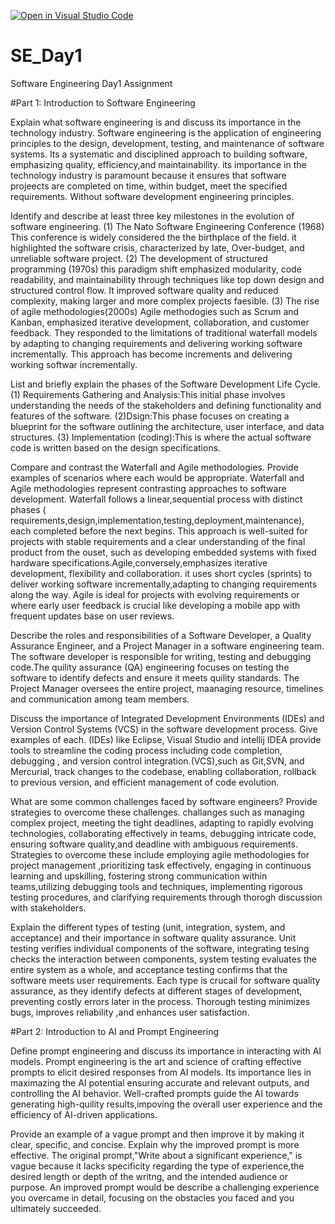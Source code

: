 [![Open in Visual Studio Code](https://classroom.github.com/assets/open-in-vscode-2e0aaae1b6195c2367325f4f02e2d04e9abb55f0b24a779b69b11b9e10269abc.svg)](https://classroom.github.com/online_ide?assignment_repo_id=18402083&assignment_repo_type=AssignmentRepo)
# SE_Day1
Software Engineering Day1 Assignment

#Part 1: Introduction to Software Engineering

Explain what software engineering is and discuss its importance in the technology industry.
Software engineering is the application of engineering principles to the design, development,
testing, and maintenance of software systems. Its a systematic and disciplined approach to building
software, emphasizing quality, efficiency,and maintainability. its importance in the technology industry
is paramount because  it ensures that software projeects are completed on time, within budget, meet the
 specified requirements. Without software development engineering  principles.

Identify and describe at least three key milestones in the evolution of software engineering.
(1) The Nato Software Engineering Conference (1968) This conference is widely considered the
    the birthplace of the field. it highlighted the software crisis, characterized by late,
    Over-budget, and unreliable software project.
(2) The development of structured programming (1970s) this paradigm shift emphasized modularity,
    code readability, and maintainability through techniques like top down design and structured
    control flow. It improved software quality and reduced complexity, making larger and more
    complex projects faesible.
(3) The rise of agile methodologies(2000s) Agile methodogies such as Scrum and Kanban, emphasized
    iterative development, collaboration, and customer feedback. They responded to the limitations
    of traditional  waterfall models by adapting to changing requirements and delivering working 
    software incrementally. This approach has become increments and delivering working softwar
    incrementally.
    
List and briefly explain the phases of the Software Development Life Cycle.
(1) Requirements Gathering and Analysis:This initial phase involves understanding 
    the needs of the stakeholders and defining functionality and features of the software.
 (2)Dsign:This phase focuses on  creating a blueprint for the software outlining the  architecture, user interface, and data structures.
 (3) Implementation (coding):This is where the actual software code is written based on the design specifications. 

Compare and contrast the Waterfall and Agile methodologies. Provide examples of scenarios where each would be appropriate.
Waterfall and Agile methodologies represent contrasting approaches to software development.
Waterfall follows a linear,sequential process with distinct phases ( requirements,design,implementation,testing,deployment,maintenance),
each completed before the next begins. This approach is well-suited for projects with stable requirements and a clear understanding of the
final product from the ouset, such as developing embedded systems with fixed hardware specifications.Agile,conversely,emphasizes iterative development,
flexibility and collaboration. it uses short cycles (sprints) to deliver working software incrementally,adapting to changing requirements along the way.
Agile is ideal for projects with evolving requirements or where early user feedback is crucial like developing a mobile app with frequent updates base 
on user reviews.

Describe the roles and responsibilities of a Software Developer, a Quality Assurance Engineer, and a Project Manager in a software engineering team.
The software developer is responsible for writing, testing and debugging code.The quility assurance (QA) engineering focuses on testing the software
to identify defects and ensure it meets quility standards. The Project Manager oversees the entire project, maanaging resource, timelines and communication
among team members.

Discuss the importance of Integrated Development Environments (IDEs) and Version Control Systems (VCS) in the software development process. Give examples of each.
(IDEs) like Eclipse, Visual Studio and intellij IDEA provide tools to streamline the coding process including code completion, debugging , and version control
integration.(VCS),such as Git,SVN, and Mercurial, track changes to the codebase, enabling collaboration, rollback to previous version, and efficient management
of code evolution.

What are some common challenges faced by software engineers? Provide strategies to overcome these challenges.
challanges such as managing complex project, meeting the tight deadlines, adapting to rapidly evolving technologies, collaborating 
effectively in teams, debugging intricate code, ensuring software quality,and deadline with ambiguous requirements. Strategies to 
overcome these include employing agile methodologies for project management ,prioritizing task effectively, engaging in continuous 
learning and upskilling, fostering strong communication within teams,utilizing debugging tools and techniques, implementing rigorous
testing procedures, and clarifying requirements through thorogh discussion with stakeholders.

Explain the different types of testing (unit, integration, system, and acceptance) and their importance in software quality assurance.
Unit testing verifies individual components of the software, integrating tesing checks the interaction between components, system testing
evaluates the entire system as a whole, and acceptance testing confirms that the software meets user requirements. Each type is crucail
for software quality assurance, as they identify defects at different stages of development, preventing costly errors later in the
process. Thorough testing minimizes bugs, improves reliability ,and enhances user satisfaction.

#Part 2: Introduction to AI and Prompt Engineering


Define prompt engineering and discuss its importance in interacting with AI models.
Prompt engineering is the art and science of crafting effective prompts to elicit 
desired responses from AI models. Its importance lies in maximazing the AI potential
ensuring accurate and relevant outputs, and controlling the AI behavior. Well-crafted 
prompts guide the AI towards generating high-quility results,impoving the overall user
experience and the efficiency of AI-driven applications.

Provide an example of a vague prompt and then improve it by making it clear, specific, and concise. Explain why the improved prompt is more effective.
The original prompt,"Write about a significant experience," is vague because it lacks specificity regarding the type of experience,the desired length
or depth of the writng, and the intended audience or purpose. An improved prompt would be describe a challenging experience you overcame in detail,
focusing on the obstacles you faced and you ultimately succeeded.
